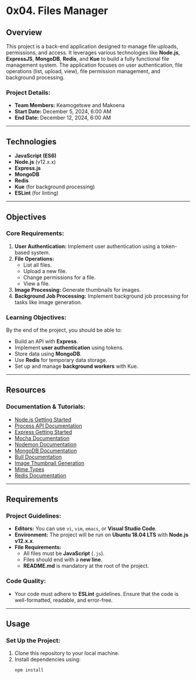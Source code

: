 # 0x04. Files Manager

## Overview

This project is a back-end application designed to manage file uploads, permissions, and access. It leverages various technologies like **Node.js**, **ExpressJS**, **MongoDB**, **Redis**, and **Kue** to build a fully functional file management system. The application focuses on user authentication, file operations (list, upload, view), file permission management, and background processing.

### Project Details:

- **Team Members:** Keamogetswe and Makoena
- **Start Date:** December 5, 2024, 6:00 AM
- **End Date:** December 12, 2024, 6:00 AM

---

## Technologies

- **JavaScript (ES6)**
- **Node.js** (v12.x.x)
- **Express.js**
- **MongoDB**
- **Redis**
- **Kue** (for background processing)
- **ESLint** (for linting)

---

## Objectives

### Core Requirements:
1. **User Authentication:** Implement user authentication using a token-based system.
2. **File Operations:**
   - List all files.
   - Upload a new file.
   - Change permissions for a file.
   - View a file.
3. **Image Processing:** Generate thumbnails for images.
4. **Background Job Processing:** Implement background job processing for tasks like image generation.
   
### Learning Objectives:
By the end of the project, you should be able to:
- Build an API with **Express**.
- Implement **user authentication** using tokens.
- Store data using **MongoDB**.
- Use **Redis** for temporary data storage.
- Set up and manage **background workers** with Kue.

---

## Resources

### Documentation & Tutorials:
- [Node.js Getting Started](https://nodejs.org/en/docs/)
- [Process API Documentation](https://nodejs.org/dist/latest-v14.x/docs/api/process.html)
- [Express Getting Started](https://expressjs.com/en/starter/installing.html)
- [Mocha Documentation](https://mochajs.org/)
- [Nodemon Documentation](https://www.npmjs.com/package/nodemon)
- [MongoDB Documentation](https://www.mongodb.com/docs/)
- [Bull Documentation](https://optimalbits.github.io/bull/)
- [Image Thumbnail Generation](https://www.npmjs.com/package/sharp)
- [Mime Types](https://www.npmjs.com/package/mime-types)
- [Redis Documentation](https://redis.io/docs/)
  
---

## Requirements

### Project Guidelines:
- **Editors:** You can use `vi`, `vim`, `emacs`, or **Visual Studio Code**.
- **Environment:** The project will be run on **Ubuntu 18.04 LTS** with **Node.js v12.x.x**.
- **File Requirements:**
  - All files must be **JavaScript** (`.js`).
  - Files should end with a **new line**.
  - **README.md** is mandatory at the root of the project.
  
### Code Quality:
- Your code must adhere to **ESLint** guidelines. Ensure that the code is well-formatted, readable, and error-free.

---

## Usage

### Set Up the Project:
1. Clone this repository to your local machine.
2. Install dependencies using:
   ```bash
   npm install


